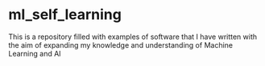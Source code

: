 # ml_self_learning
This is a repository filled with examples of software that I have written with the aim of expanding my knowledge and understanding of Machine Learning and AI

